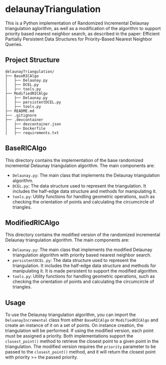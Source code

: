 # delaunayTriangulation

This is a Python implementation of Randomized Incremental Delaunay triangulation aglorithm, as well as a modification of the algorithm to support priority based nearest neighbor search, as described in the paper: Efficient Partially Persistent Data Structures for Priority-Based
Nearest Neighbor Queries. 

## Project Structure
```
delaunayTriangulation/
├── BaseRICAlgo
│   ├── Delaunay.py
│   ├── DCEL.py
│   ├── tools.py
├── ModifiedRICAlgo
│   ├── Delaunay.py
│   ├── persistentDCEL.py
│   ├── tools.py
├── README.md
├── .gitignore
├── .devcontainer
│   ├── devcontainer.json
│   ├── Dockerfile
│   ├── requirements.txt
```

## BaseRICAlgo

This directory contains the implementation of the base randomized incremental Delaunay triangulation algorithm. The main components are:
- `Delaunay.py`: The main class that implements the Delaunay triangulation algorithm.
- `DCEL.py`: The data structure used to represent the triangulation. It includes the half-edge data structure and methods for manipulating it.
- `tools.py`: Utility functions for handling geometric operations, such as checking the orientation of points and calculating the circumcircle of triangles.

## ModifiedRICAlgo
This directory contains the modified version of the randomized incremental Delaunay triangulation algorithm. The main components are:
- `Delaunay.py`: The main class that implements the modified Delaunay triangulation algorithm with priority based nearest neighbor search.
- `persistentDCEL.py`: The data structure used to represent the triangulation. It includes the half-edge data structure and methods for manipulating it. It is made persistent to support the modified algorithm.
- `tools.py`: Utility functions for handling geometric operations, such as checking the orientation of points and calculating the circumcircle of triangles. 

## Usage
To use the Delaunay triangulation algorithm, you can import the `DeluanayIncremental` class from either `BaseRICAlgo` or `ModifiedRICAlgo` and create an instance of it on a set of points. On instance creation, the triangulation will be performed. If using the modified version, each point must be assigned a priority. Both implementations support the `closest_point()` method to retrieve the closest point to a given point in the triangulation. The modified version requires the `priority` parameter to be passed to the `closest_point()` method, and it will return the closest point with priority >= the passed priority.



